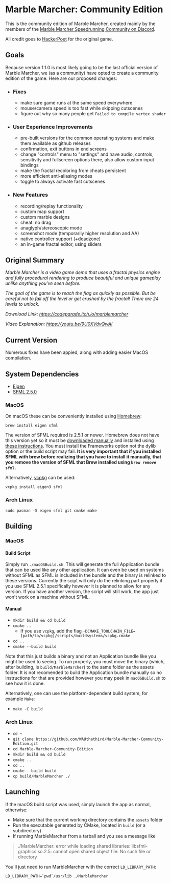 # Marble Marcher: Community Edition

This is the community edition of Marble Marcher, created mainly by the members of the [Marble Marcher Speedrunning Community on Discord](https://discord.gg/r3XrJxH).

All credit goes to [HackerPoet](https://github.com/HackerPoet) for the original game.

## Goals
Because version 1.1.0 is most likely going to be the last official version of Marble Marcher, we (as a community) have opted to create a community edition of the game. Here are our proposed changes:

- ### Fixes
  - make sure game runs at the same speed everywhere
  - mouse/camera speed is too fast while skipping cutscenes
  - figure out why so many people get `Failed to compile vertex shader`
- ### User Experience Improvements
  - pre-built versions for the common operating systems and make them available as github releases
  - confirmation, exit buttons in end screens
  - change "controls" menu to "settings" and have audio, controls, sensitivity and fullscreen options there, also allow custom input bindings
  - make the fractal recoloring from cheats persistent
  - more efficient anti-aliasing modes
  - toggle to always activate fast cutscenes
- ### New Features
  - recording/replay functionality
  - custom map support
  - custom marble designs
  - cheat: no drag
  - anaglyph/stereoscopic mode
  - screenshot mode (temporarily higher resolution and AA)
  - native controller support (+deadzone)
  - an in-game fractal editor, using sliders

## Original Summary
*Marble Marcher is a video game demo that uses a fractal physics engine and fully procedural rendering to produce beautiful and unique gameplay unlike anything you've seen before.*

*The goal of the game is to reach the flag as quickly as possible.  But be careful not to*
*fall off the level or get crushed by the fractal!  There are 24 levels to unlock.*

*Download Link: https://codeparade.itch.io/marblemarcher*

*Video Explanation: https://youtu.be/9U0XVdvQwAI*

## Current Version
Numerous fixes have been appied, along with adding easier MacOS compilation.

## System Dependencies
* [Eigen](http://eigen.tuxfamily.org/index.php?title=Main_Page)
* [SFML 2.5.0](https://www.sfml-dev.org)
### MacOS
On macOS these can be conveniently installed using [Homebrew](https://brew.sh):

`brew install eigen sfml`

The version of SFML required is 2.5.1 or newer. Homebrew does not have this version yet so it must be [downloaded manually](https://www.sfml-dev.org/download/sfml/2.5.1/) and installed using [these instructions](https://www.sfml-dev.org/tutorials/2.5/start-osx.php). You must install the Frameworks option not the dylib option or the build script may fail.
**It is very important that if you installed SFML with brew before realizing that you have to install it manually, that you remove the version of SFML that Brew installed using `brew remove sfml`.**

Alternatively, [vcpkg](https://github.com/Microsoft/vcpkg) can be used:

`vcpkg install eigen3 sfml`
### Arch Linux
`sudo pacman -S eigen sfml git cmake make`



## Building
### MacOS
#### Build Script
Simply run `./macOSBuild.sh`. This will generate the full Application bundle that can be used like any other application. It can even be used on systems without SFML as SFML is included in the bundle and the binary is relinked to these versions. Currently the scipt will only do the relinking part properly if you use SFML 2.5.1 specifically however it is planned to allow for any version. If you have another version, the script will still work, the app just won't work on a machine without SFML.
#### Manual
* `mkdir build && cd build`
* `cmake ..`
    * If you use `vcpkg`, add the flag `-DCMAKE_TOOLCHAIN_FILE=[path/to/vcpkg]/scripts/buildsystems/vcpkg.cmake`
* `cd ..`
* `cmake --build build`

Note that this just builds a binary and not an Application bundle like you might be used to seeing. To run properly, you must move the binary (which, after building, is `build/MarbleMarcher`) to the same folder as the assets folder. It is not recomended to build the Application bundle manually so no instructions for that are provided however you may peek in `macOSBuild.sh` to see how it is done.

Alternatively, one can use the platform-dependent build system, for example `Make`:

* `make -C build`
### Arch Linux
* `cd ~`
* `git clone https://github.com/WAUthethird/Marble-Marcher-Community-Edition.git`
* `cd Marble-Marcher-Community-Edition`
* `mkdir build && cd build`
* `cmake ..`
* `cd ..`
* `cmake --build build`
* `cp build/MarbleMarcher ./`


## Launching
If the macOS build script was used, simply launch the app as normal, otherwise:
* Make sure that the current working directory contains the `assets` folder
* Run the executable generated by CMake, located in `build` (or a subdirectory)
* If running MarbleMarcher from a tarball and you see a message like

> ./MarbleMarcher: error while loading shared libraries: libsfml-graphics.so.2.5: cannot open shared object file: No such file or directory

You'll just need to run MarbleMarcher with the correct `LD_LIBRARY_PATH`:

```shell
LD_LIBRARY_PATH=`pwd`/usr/lib ./MarbleMarcher
```
